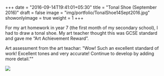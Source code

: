 +++
date = "2016-09-14T19:41:01+05:30"
title = "Tonal Shoe (September 2016)"
draft = false
image = "img/portfolio/TonalShoe14Sept2016.jpg"
showonlyimage = true
weight = 1
+++

For my art homework in year 7 (the first month of my secondary school), I had to draw a tonal shoe. My art teacher thought this was GCSE standard and gave me “Art Achievement Reward”.

<!--more-->

Art assessment from the art teachar: "Wow! Such an excellent standard of work! Excellent tones and very accurate! Continue to develop by adding more detail.""

![](/img/portfolio/TonalShoe14Sept2016.jpg)